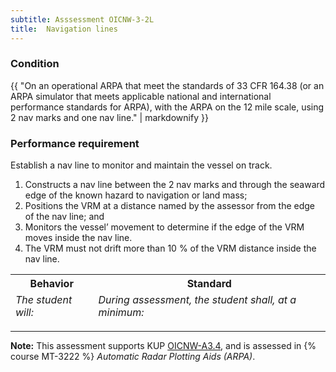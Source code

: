 ```yaml
---
subtitle: Asssessment OICNW-3-2L
title:  Navigation lines
---
```




### Condition

{{ "On an operational ARPA that meet the standards of 33 CFR 164.38 (or an ARPA simulator that meets applicable national and international performance standards for ARPA), with the ARPA on the 12 mile scale, using 2 nav marks and one nav line." | markdownify }}

### Performance requirement 

<table width='100%' class='Guidelines'>
 <thead>
 <tr>
     <th class='thirty'>Behavior</th>
     <th class='seventy'>Standard</th>
 </tr>
 <tr>
     <td><em>The student will:</em></td>
     <td><em>During assessment, the student shall, at a minimum:</em></td>
 </tr>
 </thead>
 <tbody>


<!--rowstart-->

Establish a nav line to monitor and maintain the vessel on track.

<!--cellbreak-->

1. Constructs a nav line between the 2 nav marks and through the seaward edge of the known hazard to navigation or land mass;
2. Positions the VRM at a distance named by the assessor from the edge of the nav line; and
3. Monitors the vessel’ movement to determine if the edge of the VRM moves inside the nav line.
4. The VRM must not drift more than 10 % of the VRM distance inside the nav line.

<!--rowend-->


 </tbody>
 </table>



*****

**Note:** This assessment supports KUP [OICNW-A3.4]({{site.baseurl}}/tables/21.html#OICNW-A3.4), and is assessed in  {% course  MT-3222 %}  *Automatic Radar Plotting Aids (ARPA)*. 

